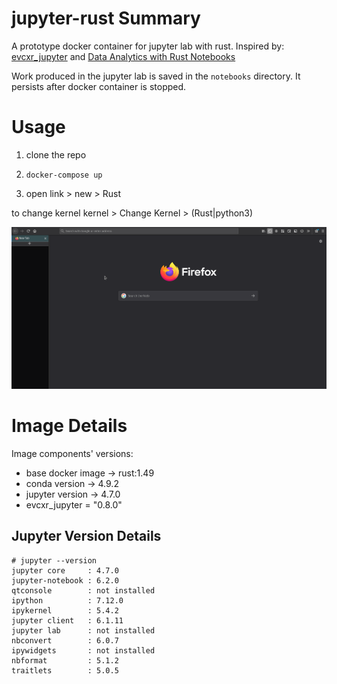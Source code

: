 # jupyter-rust Summary
A prototype docker container for jupyter lab with rust. Inspired by: [evcxr_jupyter](https://github.com/google/evcxr/blob/master/evcxr_jupyter/README.md) and [Data Analytics with Rust Notebooks](https://datacrayon.com/)

Work produced in the jupyter lab is saved in the `notebooks` directory. It persists after docker container is stopped.

# Usage
1. clone the repo

2. `docker-compose up`

3. open link > new > Rust

to change kernel
kernel > Change Kernel > (Rust|python3)

![](.jupyter-rust_helloWorld.gif)

# Image Details

Image components' versions:
* base docker image -> rust:1.49
* conda version -> 4.9.2 
* jupyter version -> 4.7.0
* evcxr_jupyter = "0.8.0"

## Jupyter Version Details
```
# jupyter --version
jupyter core     : 4.7.0
jupyter-notebook : 6.2.0
qtconsole        : not installed
ipython          : 7.12.0
ipykernel        : 5.4.2
jupyter client   : 6.1.11
jupyter lab      : not installed
nbconvert        : 6.0.7
ipywidgets       : not installed
nbformat         : 5.1.2
traitlets        : 5.0.5
```
